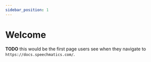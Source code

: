 ```yaml
---
sidebar_position: 1
---
```


# Welcome

**TODO** this would be the first page users see when they navigate to `https://docs.speechmatics.com/`.
